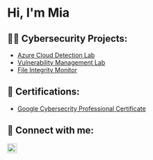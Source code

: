 <h1>Hi, I'm Mia</h1>

<h2>👨‍💻 Cybersecurity Projects:</h2>

  - [Azure Cloud Detection Lab](https://github.com/miahippisley/Microsoft-Azure-Sentinel-Live-Attack-Map)
  - [Vulnerability Management Lab](https://github.com/miahippisley/Vulnerability-Management-Lab)
  - [File Integrity Monitor](https://github.com/miahippisley/File-Integrity-Monitor-)

<h2> 📄 Certifications:</h2>

- [Google Cybersecrity Professional Certificate](https://www.coursera.org/professional-certificates/google-cybersecurity)
  
<h2> 🤳 Connect with me:</h2>


[<img align="left" alt="JoshMadakor | LinkedIn" width="22px" src="https://cdn.jsdelivr.net/npm/simple-icons@v3/icons/linkedin.svg" />][linkedin]

[linkedin]: https://linkedin.com/in/miahippisley

<!--
**joshmadakor1/joshmadakor1** is a ✨ _special_ ✨ repository because its `README.md` (this file) appears on your GitHub profile.

Here are some ideas to get you started:

- 🔭 I’m currently working on ...
- 🌱 I’m currently learning ...
- 👯 I’m looking to collaborate on ...
- 🤔 I’m looking for help with ...
- 💬 Ask me about ...
- 📫 How to reach me: ...
- 😄 Pronouns: ...
- ⚡ Fun fact: ...
-->
